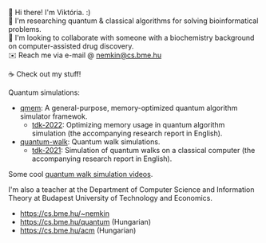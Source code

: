 :wave: Hi there! I'm Viktória. :)  
:eyes: I'm researching quantum & classical algorithms for solving bioinformatical problems.  
:revolving_hearts: I'm looking to collaborate with someone with a biochemistry background on computer-assisted drug discovery.  
:envelope: Reach me via e-mail @ nemkin@cs.bme.hu

:coffee: Check out my stuff!

Quantum simulations:

- [qmem](https://github.com/nemkin/qmem): A general-purpose, memory-optimized quantum algorithm simulator framewok.
  - [tdk-2022](https://github.com/nemkin/tdk-2022): Optimizing memory usage in quantum algorithm simulation (the accompanying research report in English).
- [quantum-walk](https://github.com/nemkin/quantum-walk): Quantum walk simulations.
  - [tdk-2021](https://github.com/nemkin/tdk-2021): Simulation of quantum walks on a classical computer (the accompanying research report in English).

Some cool [quantum walk simulation videos](https://nemk.in/quantum).

I'm also a teacher at the Department of Computer Science and Information Theory at Budapest University of Technology and Economics.

- https://cs.bme.hu/~nemkin
- https://cs.bme.hu/quantum (Hungarian)
- https://cs.bme.hu/acm (Hungarian)
